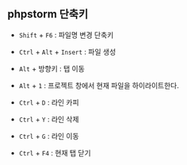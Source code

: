 ## phpstorm 단축키
- `Shift` + `F6` : 파일명 변경 단축키
- `Ctrl` + `Alt` + `Insert` : 파일 생성
- `Alt` + 방향키 : 탭 이동
- `Alt` + `1` : 프로젝트 창에서 현재 파일을 하이라이트한다.

- `Ctrl` + `D` : 라인 카피
- `Ctrl` + `Y` : 라인 삭제
- `Ctrl` + `G` : 라인 이동
- `Ctrl` + `F4` : 현재 탭 닫기